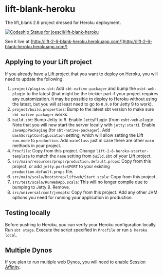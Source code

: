 # lift-blank-heroku
The lift_blank 2.6 project dressed for Heroku deployment.

[ ![Codeship Status for joescii/lift-blank-heroku](https://codeship.com/projects/7db8a1b0-3606-0133-61e2-2ad56f320ece/status?branch=master)](https://codeship.com/projects/100860)

See it live at [http://lift-2-6-blank-heroku.herokuapp.com/](http://lift-2-6-blank-heroku.herokuapp.com/)

## Applying to your Lift project
If you already have a Lift project that you want to deploy on Heroku, you will need to update the following.

1. `project/plugins.sbt`: Add `sbt-native-packager` and bump the `xsbt-web-plugin` to the latest 
(that might be the trickier part if your project requires any customization. 
It may be possible to deploy to Heroku without using the latest, but you will at least need to go to `0.9.0` for Jetty 9 to work).
2. `project/build.properties`: Bump to the latest sbt version to make sure `sbt-native-packager` works.
3. `build.sbt`: Bump Jetty to 9. 
Enable `JettyPlugin` (from `xsbt-web-plugin`. Note that you will now start the server locally with `jetty:start`).
Enable `JavaAppPackaging` (for `sbt-native-packager`).
Add `bashScriptConfigLocation` setting, which will allow setting the Lift `run.mode` to `production`.
Add `mainClass` just in case there are other `main` methods in your project.
4. `Procfile`: Copy from this project.
Change `lift-2-6-heroku-starter-template` to match the `name` setting from `build.sbt` of your Lift project.
5. `src/main/resources/props/production.default.props`: Copy from this project, or add `jetty.port=$PORT` to your existing `production.default.props` file.
6. `src/main/scala/bootstrap/liftweb/Start.scala`: Copy from this project.
7. `src/test/scala/RunWebApp.scala`: This will no longer compile due to bumping to Jetty 9. Remove.
8. `src/universal/conf/jvmopts`: Copy from this project.
Add any other JVM options you need for running your application in production.

## Testing locally
Before pushing to Heroku, you can verify your Heroku configuration locally.
Run `sbt stage`.
Execute the script specified in `Procfile` or run `$ heroku local`.

## Multiple Dynos
If you plan to run multiple web Dynos, you will need to [enable Session Affinity](https://blog.heroku.com/archives/2015/4/28/introducing_session_affinity).
